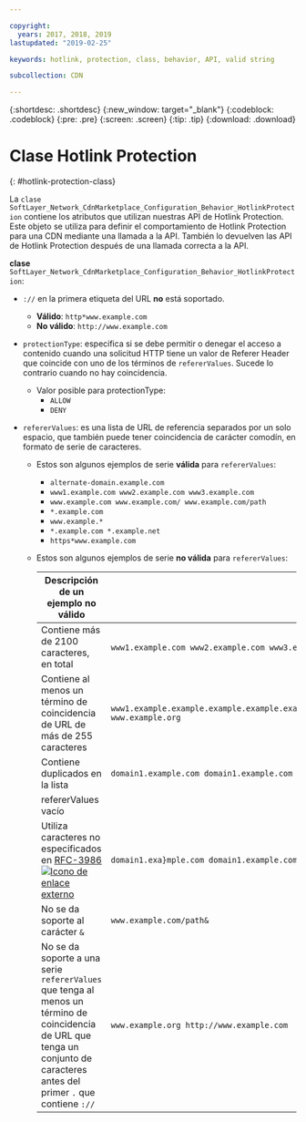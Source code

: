 ```yaml
---

copyright:
  years: 2017, 2018, 2019
lastupdated: "2019-02-25"

keywords: hotlink, protection, class, behavior, API, valid string

subcollection: CDN

---
```


{:shortdesc: .shortdesc}
{:new_window: target="_blank"}
{:codeblock: .codeblock}
{:pre: .pre}
{:screen: .screen}
{:tip: .tip}
{:download: .download}

# Clase Hotlink Protection
{: #hotlink-protection-class}

La `clase SoftLayer_Network_CdnMarketplace_Configuration_Behavior_HotlinkProtection` contiene los atributos que utilizan nuestras API de Hotlink Protection. Este objeto se utiliza para definir el comportamiento de Hotlink Protection para una CDN mediante una llamada a la API.  También lo devuelven las API de Hotlink Protection después de una llamada correcta a la API.

**clase** `SoftLayer_Network_CdnMarketplace_Configuration_Behavior_HotlinkProtection`:

* `://` en la primera etiqueta del URL **no** está soportado.
   * **Válido**: `http*www.example.com`
   * **No válido**: `http://www.example.com`

* `protectionType`: especifica si se debe permitir o denegar el acceso a contenido cuando una solicitud HTTP tiene un valor de Referer Header que coincide con uno de los términos de `refererValues`. Sucede lo contrario cuando no hay coincidencia.
  * Valor posible para protectionType:
    * `ALLOW`
    * `DENY`
* `refererValues`: es una lista de URL de referencia separados por un solo espacio, que también puede tener coincidencia de carácter comodín, en formato de serie de caracteres.
  * Estos son algunos ejemplos de serie **válida** para `refererValues`:
    * `alternate-domain.example.com`
    * `www1.example.com www2.example.com www3.example.com`
    * `www.example.com www.example.com/ www.example.com/path`
    * `*.example.com`
    * `www.example.*`
    * `*.example.com *.example.net`
    * `https*www.example.com`
  * Estos son algunos ejemplos de serie **no válida** para `refererValues`:
   
      |**Descripción de un ejemplo no válido**| Ejemplo
      |-------|-----|
      | Contiene más de 2100 caracteres, en total| `www1.example.com www2.example.com www3.example.com www4.example.com www5.example.com`...|
      |Contiene al menos un término de coincidencia de URL de más de 255 caracteres | `www1.example.example.example.example.example.example.example.example.example.example.example.example.example.example.example.example.example.example.example.example.example.example.example.example.example.example.example.example.example.example.example.com www.example.org` |
      |Contiene duplicados en la lista | `domain1.example.com domain1.example.com`|
      |refererValues vacío | ` `|
      |Utiliza caracteres no especificados en [RFC-3986 ![Icono de enlace externo](../../icons/launch-glyph.svg "Icono de enlace externo")](https://tools.ietf.org/html/rfc3986#section-2) | `domain1.exa}mple.com domain1.example.com`|
      |No se da soporte al carácter `&`| `www.example.com/path&`|
      |No se da soporte a una serie `refererValues` que tenga al menos un término de coincidencia de URL que tenga un conjunto de caracteres antes del primer `.` que contiene `://`| `www.example.org http://www.example.com`|


